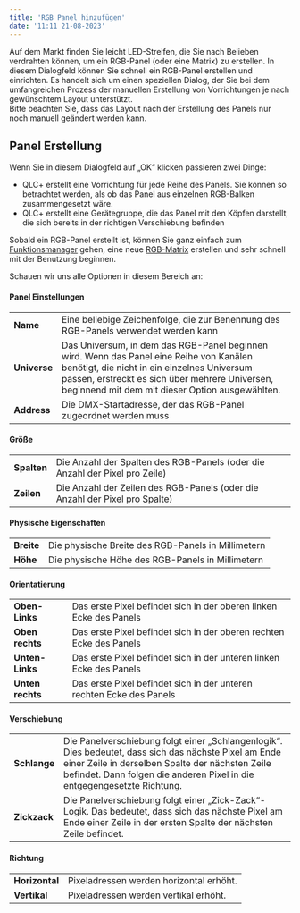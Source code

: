 ```yaml
---
title: 'RGB Panel hinzufügen'
date: '11:11 21-08-2023'
---
```


Auf dem Markt finden Sie leicht LED-Streifen, die Sie nach Belieben verdrahten können, um ein RGB-Panel (oder eine Matrix) zu erstellen. In diesem Dialogfeld können Sie schnell ein RGB-Panel erstellen und einrichten. Es handelt sich um einen speziellen Dialog, der Sie bei dem umfangreichen Prozess der manuellen Erstellung von Vorrichtungen je nach gewünschtem Layout unterstützt.  
Bitte beachten Sie, dass das Layout nach der Erstellung des Panels nur noch manuell geändert werden kann.

## Panel Erstellung

Wenn Sie in diesem Dialogfeld auf „OK“ klicken passieren zwei Dinge:  

* QLC+ erstellt eine Vorrichtung für jede Reihe des Panels. Sie können so betrachtet werden, als ob das Panel aus einzelnen RGB-Balken zusammengesetzt wäre.
* QLC+ erstellt eine Gerätegruppe, die das Panel mit den Köpfen darstellt, die sich bereits in der richtigen Verschiebung befinden

Sobald ein RGB-Panel erstellt ist, können Sie ganz einfach zum [Funktionsmanager](/function-manager) gehen, eine neue [RGB-Matrix](/basics/glossary-and-concepts#rgb-matrix) erstellen und sehr schnell mit der Benutzung beginnen.  

Schauen wir uns alle Optionen in diesem Bereich an:

#### Panel Einstellungen
|     |     |
| --- | --- |
| **Name** | Eine beliebige Zeichenfolge, die zur Benennung des RGB-Panels verwendet werden kann |
| **Universe** | Das Universum, in dem das RGB-Panel beginnen wird. Wenn das Panel eine Reihe von Kanälen benötigt, die nicht in ein einzelnes Universum passen, erstreckt es sich über mehrere Universen, beginnend mit dem mit dieser Option ausgewählten. |
| **Address** | Die DMX-Startadresse, der das RGB-Panel zugeordnet werden muss |

#### Größe
|     |     |
| --- | --- |
| **Spalten** | Die Anzahl der Spalten des RGB-Panels (oder die Anzahl der Pixel pro Zeile) |
| **Zeilen** | Die Anzahl der Zeilen des RGB-Panels (oder die Anzahl der Pixel pro Spalte) |

#### Physische Eigenschaften
|     |     |
| --- | --- |
| **Breite** | Die physische Breite des RGB-Panels in Millimetern |
| **Höhe** | Die physische Höhe des RGB-Panels in Millimetern |

#### Orientatierung
|     |     |
| --- | --- |
| **Oben-Links** | Das erste Pixel befindet sich in der oberen linken Ecke des Panels |
| **Oben rechts** | Das erste Pixel befindet sich in der oberen rechten Ecke des Panels |
| **Unten-Links** | Das erste Pixel befindet sich in der unteren linken Ecke des Panels |
| **Unten rechts** | Das erste Pixel befindet sich in der unteren rechten Ecke des Panels |

#### Verschiebung
|     |     |
| --- | --- |
| **Schlange** | Die Panelverschiebung folgt einer „Schlangenlogik“. Dies bedeutet, dass sich das nächste Pixel am Ende einer Zeile in derselben Spalte der nächsten Zeile befindet. Dann folgen die anderen Pixel in die entgegengesetzte Richtung. |
| **Zickzack** | Die Panelverschiebung folgt einer „Zick-Zack“-Logik. Das bedeutet, dass sich das nächste Pixel am Ende einer Zeile in der ersten Spalte der nächsten Zeile befindet. |

#### Richtung
|     |     |
| --- | --- |
| **Horizontal** | Pixeladressen werden horizontal erhöht. |
| **Vertikal** | Pixeladressen werden vertikal erhöht. |